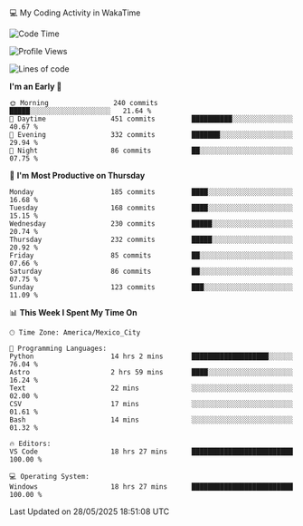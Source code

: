 💻 My Coding Activity in WakaTime
<!--START_SECTION:waka-->
![Code Time](http://img.shields.io/badge/Code%20Time-468%20hrs%2024%20mins-blue)

![Profile Views](http://img.shields.io/badge/Profile%20Views-0-blue)

![Lines of code](https://img.shields.io/badge/From%20Hello%20World%20I%27ve%20Written-2.2%20million%20lines%20of%20code-blue)

**I'm an Early 🐤** 

```text
🌞 Morning                240 commits         █████░░░░░░░░░░░░░░░░░░░░   21.64 % 
🌆 Daytime                451 commits         ██████████░░░░░░░░░░░░░░░   40.67 % 
🌃 Evening                332 commits         ███████░░░░░░░░░░░░░░░░░░   29.94 % 
🌙 Night                  86 commits          ██░░░░░░░░░░░░░░░░░░░░░░░   07.75 % 
```
📅 **I'm Most Productive on Thursday** 

```text
Monday                   185 commits         ████░░░░░░░░░░░░░░░░░░░░░   16.68 % 
Tuesday                  168 commits         ████░░░░░░░░░░░░░░░░░░░░░   15.15 % 
Wednesday                230 commits         █████░░░░░░░░░░░░░░░░░░░░   20.74 % 
Thursday                 232 commits         █████░░░░░░░░░░░░░░░░░░░░   20.92 % 
Friday                   85 commits          ██░░░░░░░░░░░░░░░░░░░░░░░   07.66 % 
Saturday                 86 commits          ██░░░░░░░░░░░░░░░░░░░░░░░   07.75 % 
Sunday                   123 commits         ███░░░░░░░░░░░░░░░░░░░░░░   11.09 % 
```


📊 **This Week I Spent My Time On** 

```text
🕑︎ Time Zone: America/Mexico_City

💬 Programming Languages: 
Python                   14 hrs 2 mins       ███████████████████░░░░░░   76.04 % 
Astro                    2 hrs 59 mins       ████░░░░░░░░░░░░░░░░░░░░░   16.24 % 
Text                     22 mins             ░░░░░░░░░░░░░░░░░░░░░░░░░   02.00 % 
CSV                      17 mins             ░░░░░░░░░░░░░░░░░░░░░░░░░   01.61 % 
Bash                     14 mins             ░░░░░░░░░░░░░░░░░░░░░░░░░   01.32 % 

🔥 Editors: 
VS Code                  18 hrs 27 mins      █████████████████████████   100.00 % 

💻 Operating System: 
Windows                  18 hrs 27 mins      █████████████████████████   100.00 % 
```


 Last Updated on 28/05/2025 18:51:08 UTC
<!--END_SECTION:waka-->
